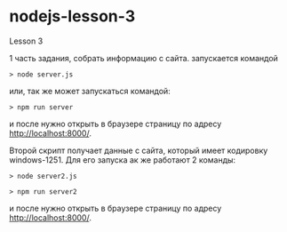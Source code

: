 # nodejs-lesson-3
Lesson 3

1 часть задания, собрать информацию с сайта.
запускается командой 

    > node server.js

или, так же может запускаться командой:

    > npm run server

и после нужно открыть в браузере страницу по адресу <http://localhost:8000/>.

Второй скрипт получает данные с сайта, который имеет кодировку windows-1251. Для его запуска ак же работают 2 команды:

    > node server2.js

    > npm run server2

и после нужно открыть в браузере страницу по адресу <http://localhost:8000/>.
